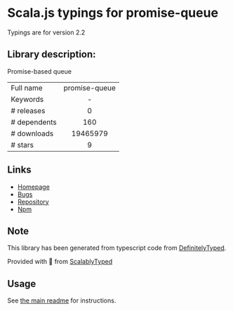 
# Scala.js typings for promise-queue

Typings are for version 2.2

## Library description:
Promise-based queue

|                    |                 |
| ------------------ | :-------------: |
| Full name          | promise-queue |
| Keywords           | - |
| # releases         | 0 |
| # dependents       | 160 |
| # downloads        | 19465979 |
| # stars            | 9 |

## Links
- [Homepage](https://github.com/azproduction/promise-queue#readme)
- [Bugs](https://github.com/azproduction/promise-queue/issues)
- [Repository](https://github.com/azproduction/promise-queue)
- [Npm](https://www.npmjs.com/package/promise-queue)
    


## Note
This library has been generated from typescript code from [DefinitelyTyped](https://definitelytyped.org).

Provided with :purple_heart: from [ScalablyTyped](https://github.com/oyvindberg/ScalablyTyped)

## Usage
See [the main readme](../../readme.md) for instructions.


